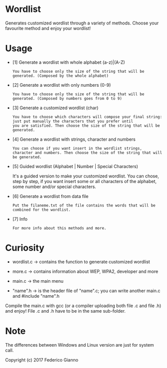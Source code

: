 # Wordlist

Generates customized wordlist through a variety of methods. Choose your favourite method and enjoy your wordlist!

# Usage
   
   - [1] Generate a wordlist with whole alphabet (a-z)|(A-Z)
   
         You have to choose only the size of the string that will be generated. (Composed by the whole alphabet)
        
   - [2] Generate a wordlist with only numbers (0-9)
   
         You have to choose only the size of the string that will be generated. (Composed by numbers goes from 0 to 9)
         
   - [3] Generate a customized wordlist (char)
   
         You have to choose which characters will compose your final string: just put manually the characters that you prefer until                you are satisfied. Then choose the size of the string that will be generated.
         
   - [4] Generate a wordlist with strings, character and numbers
   
         You can choose if you want insert in the wordlist strings, character and numbers. Then choose the size of the string that will be generated.
         
   - [5] Guided wordlist (Alphabet | Number | Special Characters)
   
        It's a guided version to make your customized wordlist. You can chose, step by step, if you want insert some or all characters of the alphabet, some number and/or special characters.
         
   - [6] Generate a wordlist from data file
   
         Put the filaneme.txt of the file contains the words that will be combined for the wordlist.
         
   - [7] Info
   
         For more info about this methods and more.
      
# Curiosity

   - wordlist.c -> contains the function to generate customized wordlist
   
   - more.c -> contains information about WEP, WPA2, developer and more
   
   - main.c -> the main menu
   
   - "name".h -> is the header file of "name".c; you can write another main.c and #include "name".h
   
   Compile the main.c with gcc (or a compiler uploading both file .c and file .h) and enjoy!
   File .c and .h have to be in the same sub-folder.

# Note

   The differences between Windows and Linux version are just for system call. 
   
   Copyright (c) 2017 Federico Gianno
